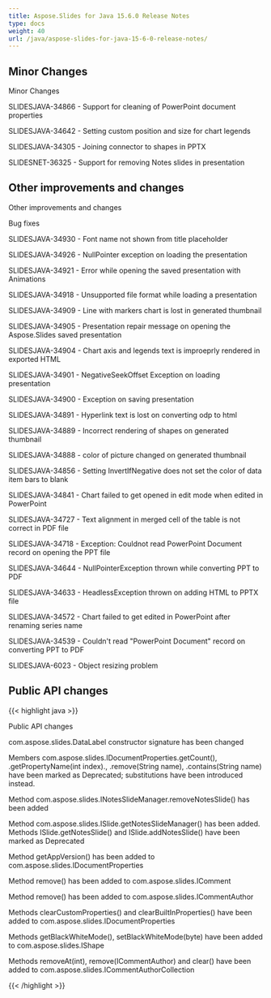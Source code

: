 ```yaml
---
title: Aspose.Slides for Java 15.6.0 Release Notes
type: docs
weight: 40
url: /java/aspose-slides-for-java-15-6-0-release-notes/
---
```


## **Minor Changes**
Minor Changes

SLIDESJAVA-34866 - Support for cleaning of PowerPoint document properties

SLIDESJAVA-34642 - Setting custom position and size for chart legends

SLIDESJAVA-34305 - Joining connector to shapes in PPTX

SLIDESNET-36325 - Support for removing Notes slides in presentation
## **Other improvements and changes**
Other improvements and changes

Bug fixes

SLIDESJAVA-34930 - Font name not shown from title placeholder

SLIDESJAVA-34926 - NullPointer exception on loading the presentation

SLIDESJAVA-34921 - Error while opening the saved presentation with Animations

SLIDESJAVA-34918 - Unsupported file format while loading a presentation

SLIDESJAVA-34909 - Line with markers chart is lost in generated thumbnail

SLIDESJAVA-34905 - Presentation repair message on opening the Aspose.Slides saved presentation

SLIDESJAVA-34904 - Chart axis and legends text is improeprly rendered in exported HTML

SLIDESJAVA-34901 - NegativeSeekOffset Exception on loading presentation

SLIDESJAVA-34900 - Exception on saving presentation

SLIDESJAVA-34891 - Hyperlink text is lost on converting odp to html

SLIDESJAVA-34889 - Incorrect rendering of shapes on generated thumbnail

SLIDESJAVA-34888 - color of picture changed on generated thumbnail

SLIDESJAVA-34856 - Setting InvertIfNegative does not set the color of data item bars to blank

SLIDESJAVA-34841 - Chart failed to get opened in edit mode when edited in PowerPoint

SLIDESJAVA-34727 - Text alignment in merged cell of the table is not correct in PDF file

SLIDESJAVA-34718 - Exception: Couldnot read PowerPoint Document record on opening the PPT file

SLIDESJAVA-34644 - NullPointerException thrown while converting PPT to PDF

SLIDESJAVA-34633 - HeadlessException thrown on adding HTML to PPTX file

SLIDESJAVA-34572 - Chart failed to get edited in PowerPoint after renaming series name

SLIDESJAVA-34539 - Couldn't read "PowerPoint Document" record on converting PPT to PDF

SLIDESJAVA-6023 - Object resizing problem
## **Public API changes**
{{< highlight java >}}

 Public API changes

com.aspose.slides.DataLabel constructor signature has been changed

Members com.aspose.slides.IDocumentProperties.getCount(), .getPropertyName(int index)., .remove(String name), .contains(String name) have been marked as Deprecated; substitutions have been introduced instead.

Method com.aspose.slides.INotesSlideManager.removeNotesSlide() has been added

Method com.aspose.slides.ISlide.getNotesSlideManager() has been added. Methods ISlide.getNotesSlide() and ISlide.addNotesSlide() have been marked as Deprecated

Method getAppVersion() has been added to com.aspose.slides.IDocumentProperties

Method remove() has been added to com.aspose.slides.IComment

Method remove() has been added to com.aspose.slides.ICommentAuthor

Methods clearCustomProperties() and clearBuiltInProperties() have been added to com.aspose.slides.IDocumentProperties

Methods getBlackWhiteMode(), setBlackWhiteMode(byte) have been added to com.aspose.slides.IShape

Methods removeAt(int), remove(ICommentAuthor) and clear() have been added to com.aspose.slides.ICommentAuthorCollection

{{< /highlight >}}

